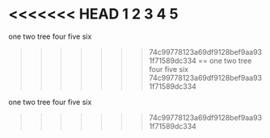 <<<<<<< HEAD
1
2
3
4
5
=======
one 
two 
tree
four
five
six
>>>>>>> 74c99778123a69df9128bef9aa931f71589dc334
==
one 
two 
tree
four
five
six
>>>>>>> 74c99778123a69df9128bef9aa931f71589dc334

one 
two 
tree
four
five
six
>>>>>>> 74c99778123a69df9128bef9aa931f71589dc334

